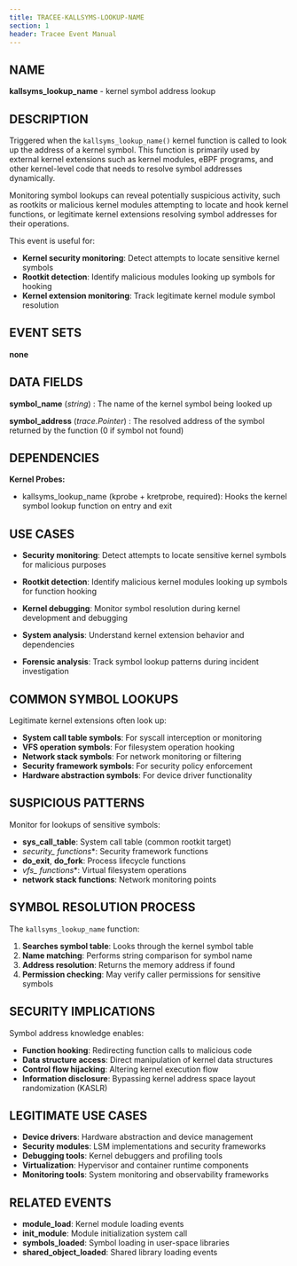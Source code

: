 ```yaml
---
title: TRACEE-KALLSYMS-LOOKUP-NAME
section: 1
header: Tracee Event Manual
---
```


## NAME

**kallsyms_lookup_name** - kernel symbol address lookup

## DESCRIPTION

Triggered when the `kallsyms_lookup_name()` kernel function is called to look up the address of a kernel symbol. This function is primarily used by external kernel extensions such as kernel modules, eBPF programs, and other kernel-level code that needs to resolve symbol addresses dynamically.

Monitoring symbol lookups can reveal potentially suspicious activity, such as rootkits or malicious kernel modules attempting to locate and hook kernel functions, or legitimate kernel extensions resolving symbol addresses for their operations.

This event is useful for:

- **Kernel security monitoring**: Detect attempts to locate sensitive kernel symbols
- **Rootkit detection**: Identify malicious modules looking up symbols for hooking
- **Kernel extension monitoring**: Track legitimate kernel module symbol resolution

## EVENT SETS

**none**

## DATA FIELDS

**symbol_name** (*string*)
: The name of the kernel symbol being looked up

**symbol_address** (*trace.Pointer*)
: The resolved address of the symbol returned by the function (0 if symbol not found)

## DEPENDENCIES

**Kernel Probes:**

- kallsyms_lookup_name (kprobe + kretprobe, required): Hooks the kernel symbol lookup function on entry and exit

## USE CASES

- **Security monitoring**: Detect attempts to locate sensitive kernel symbols for malicious purposes

- **Rootkit detection**: Identify malicious kernel modules looking up symbols for function hooking

- **Kernel debugging**: Monitor symbol resolution during kernel development and debugging

- **System analysis**: Understand kernel extension behavior and dependencies

- **Forensic analysis**: Track symbol lookup patterns during incident investigation

## COMMON SYMBOL LOOKUPS

Legitimate kernel extensions often look up:

- **System call table symbols**: For syscall interception or monitoring
- **VFS operation symbols**: For filesystem operation hooking
- **Network stack symbols**: For network monitoring or filtering
- **Security framework symbols**: For security policy enforcement
- **Hardware abstraction symbols**: For device driver functionality

## SUSPICIOUS PATTERNS

Monitor for lookups of sensitive symbols:

- **sys_call_table**: System call table (common rootkit target)
- **security_* functions**: Security framework functions
- **do_exit**, **do_fork**: Process lifecycle functions
- **vfs_* functions**: Virtual filesystem operations
- **network stack functions**: Network monitoring points

## SYMBOL RESOLUTION PROCESS

The `kallsyms_lookup_name` function:

1. **Searches symbol table**: Looks through the kernel symbol table
2. **Name matching**: Performs string comparison for symbol name
3. **Address resolution**: Returns the memory address if found
4. **Permission checking**: May verify caller permissions for sensitive symbols

## SECURITY IMPLICATIONS

Symbol address knowledge enables:

- **Function hooking**: Redirecting function calls to malicious code
- **Data structure access**: Direct manipulation of kernel data structures
- **Control flow hijacking**: Altering kernel execution flow
- **Information disclosure**: Bypassing kernel address space layout randomization (KASLR)

## LEGITIMATE USE CASES

- **Device drivers**: Hardware abstraction and device management
- **Security modules**: LSM implementations and security frameworks
- **Debugging tools**: Kernel debuggers and profiling tools
- **Virtualization**: Hypervisor and container runtime components
- **Monitoring tools**: System monitoring and observability frameworks

## RELATED EVENTS

- **module_load**: Kernel module loading events
- **init_module**: Module initialization system call
- **symbols_loaded**: Symbol loading in user-space libraries
- **shared_object_loaded**: Shared library loading events